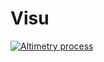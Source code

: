 # Visu

[![Altimetry process](http://img.youtube.com/vi/BYODDf6bEAQ/0.jpg)](http://www.youtube.com/watch?v=BYODDf6bEAQ "Altimetry process, from radar measure to eddies and current")
